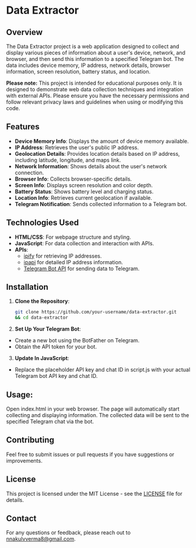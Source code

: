 # Data Extractor

## Overview

The Data Extractor project is a web application designed to collect and display various pieces of information about a user's device, network, and browser, and then send this information to a specified Telegram bot. The data includes device memory, IP address, network details, browser information, screen resolution, battery status, and location.

**Please note:** This project is intended for educational purposes only. It is designed to demonstrate web data collection techniques and integration with external APIs. Please ensure you have the necessary permissions and follow relevant privacy laws and guidelines when using or modifying this code.

## Features

- **Device Memory Info**: Displays the amount of device memory available.
- **IP Address**: Retrieves the user's public IP address.
- **Geolocation Details**: Provides location details based on IP address, including latitude, longitude, and maps link.
- **Network Information**: Shows details about the user's network connection.
- **Browser Info**: Collects browser-specific details.
- **Screen Info**: Displays screen resolution and color depth.
- **Battery Status**: Shows battery level and charging status.
- **Location Info**: Retrieves current geolocation if available.
- **Telegram Notification**: Sends collected information to a Telegram bot.

## Technologies Used

- **HTML/CSS**: For webpage structure and styling.
- **JavaScript**: For data collection and interaction with APIs.
- **APIs**: 
  - [ipify](https://www.ipify.org) for retrieving IP addresses.
  - [ipapi](https://ipapi.co) for detailed IP address information.
  - [Telegram Bot API](https://core.telegram.org/bots/api) for sending data to Telegram.

## Installation

1. **Clone the Repository**:

   ```bash
   git clone https://github.com/your-username/data-extractor.git
   && cd data-extractor
2. **Set Up Your Telegram Bot**:

- Create a new bot using the BotFather on Telegram.
- Obtain the API token for your bot.
3. **Update In JavaScript**:

- Replace the placeholder API key and chat ID in script.js with your actual Telegram bot API key and chat ID.
  
## Usage:
Open index.html in your web browser.
The page will automatically start collecting and displaying information.
The collected data will be sent to the specified Telegram chat via the bot.

## Contributing
Feel free to submit issues or pull requests if you have suggestions or improvements.

## License
This project is licensed under the MIT License - see the [LICENSE](https://github.com/nakul-verma2/data-extractor) file for details.

## Contact
For any questions or feedback, please reach out to nnakulvverma8@gmail.com.
